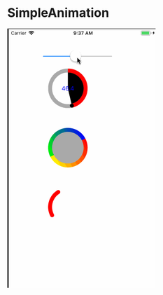 # SimpleAnimation
![Alt text](https://github.com/cnvegetablebird/SimpleAnimation/blob/master/animation.gif)
